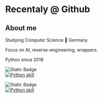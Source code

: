 # Recentaly @ Github

## About me
<be>

Studying Computer Science 📍 Germany

Focus on AI, reverse-engineering, wrappers.

Python since 2018 <be>

![Static Badge](https://img.shields.io/badge/Specialized_in-Python_3-blue) <br>
[![Python skill](https://skillicons.dev/icons?i=py)](https://skillicons.dev)

![Static Badge](https://img.shields.io/badge/VSCode-User) <br>
[![Python skill](https://skillicons.dev/icons?i=vscode)](https://skillicons.dev)

